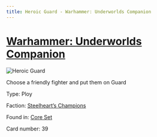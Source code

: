 ```yaml
---
title: Heroic Guard - Warhammer: Underworlds Companion
---
```


# [Warhammer: Underworlds Companion](https://guidokessels.github.io/wh-underworlds)

  

![Heroic Guard](https://warhammerunderworlds.com/wp-content/uploads/sites/6/2017/12/039_ENG-Heroic-Guard.png)

Choose a friendly fighter and put them on Guard

Type: Ploy

Faction: [Steelheart’s Champions](https://guidokessels.github.io/wh-underworlds/factions/steelhearts-champions)

Found in: [Core Set](https://guidokessels.github.io/wh-underworlds/locations/core-set)

Card number: 39
